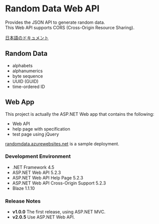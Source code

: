 # Random Data Web API
Provides the JSON API to generate random data.  
This Web API supports CORS (Cross-Origin Resource Sharing).

[日本語のドキュメント](docs)

## Random Data
- alphabets
- alphanumerics
- byte sequence
- UUID (GUID)
- time-ordered ID

## Web App
This project is actually the ASP.NET Web app that contains the following:
- Web API
- help page with specification
- test page using jQuery

[randomdata.azurewebsites.net](https://randomdata.azurewebsites.net/) is a sample deployment.

### Development Environment
- .NET Framework 4.5
- ASP.NET Web API 5.2.3
- ASP.NET Web API Help Page 5.2.3
- ASP.NET Web API Cross-Origin Support 5.2.3
- Blaze 1.1.10

### Release Notes
- **v1.0.0** The first release, using ASP.NET MVC.
- **v2.0.5** Use ASP.NET Web API.

